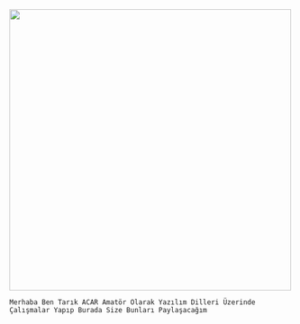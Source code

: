 <!--Image-->
<img src ="https://raw.githubusercontent.com/laudep/code-gif-generator/master/docs/img/generating.gif" width=500 height=500>

<!--Italic-->
`Merhaba Ben Tarık ACAR Amatör Olarak Yazılım Dilleri Üzerinde Çalışmalar Yapıp Burada Size Bunları Paylaşacağım`
